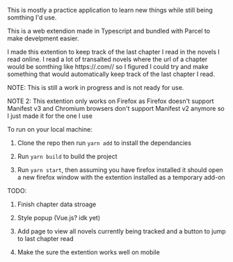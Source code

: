 This is mostly a practice application to learn new things while still being somthing I'd use.

This is a web extendion made in Typescript and bundled with Parcel to make develpment easier.

I made this extention to keep track of the last chapter I read in the novels I read online. I read a lot of transalted novels where the url of a chapter would be somthing like https://<nameoftranslator>.com/<nameofnovel>/<chapternumber> so I figured I could try and make something that would automatically keep track of the last chapter I read.

NOTE: This is still a work in progress and is not ready for use.

NOTE 2: This extention only works on Firefox as Firefox doesn't support Manifest v3 and Chromium browsers don't support Manifest v2 anymore so I just made it for the one I use

To run on your local machine:

1. Clone the repo then run `yarn add` to install the dependancies

2. Run `yarn build` to build the project

3. Run `yarn start`, then assuming you have firefox installed it should open a new firefox window with the extention installed as a temporary add-on

TODO:

1. Finish chapter data stroage

2. Style popup (Vue.js? idk yet)

3. Add page to view all novels currently being tracked and a button to jump to last chapter read

4. Make the sure the extention works well on mobile
